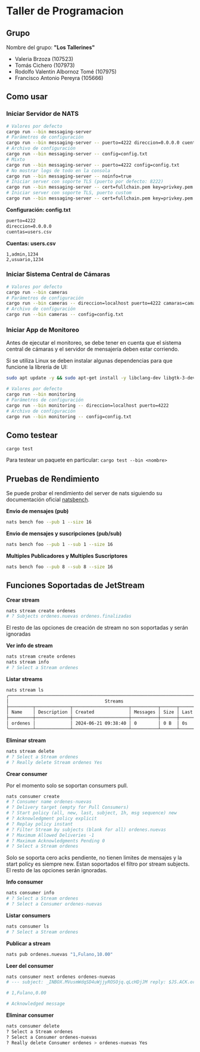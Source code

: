 # Taller de Programacion

## Grupo

Nombre del grupo: **"Los Tallerines"**

- Valeria Brzoza (107523)
- Tomás Cichero (107973)
- Rodolfo Valentin Albornoz Tomé (107975)
- Francisco Antonio Pereyra (105666)

## Como usar

### Iniciar Servidor de NATS

```bash
# Valores por defecto
cargo run --bin messaging-server
# Parámetros de configuración
cargo run --bin messaging-server -- puerto=4222 direccion=0.0.0.0 cuentas=users.csv
# Archivo de configuración
cargo run --bin messaging-server -- config=config.txt
# Mixto
cargo run --bin messaging-server -- puerto=4222 config=config.txt
# No mostrar logs de todo en la consola
cargo run --bin messaging-server -- noinfo=true
# Iniciar server con soporte TLS (puerto por defecto: 8222)
cargo run --bin messaging-server -- cert=fullchain.pem key=privkey.pem
# Iniciar server con soporte TLS, puerto custom
cargo run --bin messaging-server -- cert=fullchain.pem key=privkey.pem puerto_tls=4223
```

**Configuración: config.txt**
```txt
puerto=4222
direccion=0.0.0.0
cuentas=users.csv
```

**Cuentas: users.csv**
```csv
1,admin,1234
2,usuario,1234
```

### Iniciar Sistema Central de Cámaras

```bash
# Valores por defecto
cargo run --bin cameras
# Parámetros de configuración
cargo run --bin cameras -- direccion=localhost puerto=4222 camaras=camaras.csv
# Archivo de configuración
cargo run --bin cameras -- config=config.txt
```

### Iniciar App de Monitoreo

Antes de ejecutar el monitoreo, se debe tener en cuenta que el sistema central de cámaras y el servidor de mensajería deben estar corriendo.

Si se utiliza Linux se deben instalar algunas dependencias para que funcione la librería de UI:
```bash
sudo apt update -y && sudo apt-get install -y libclang-dev libgtk-3-dev libxcb-render0-dev libxcb-shape0-dev libxcb-xfixes0-dev libxkbcommon-dev libssl-dev
```

```bash
# Valores por defecto
cargo run --bin monitoring
# Parámetros de configuración
cargo run --bin monitoring -- direccion=localhost puerto=4222
# Archivo de configuración
cargo run --bin monitoring -- config=config.txt
```

## Como testear

`cargo test`

Para testear un paquete en particular:
`cargo test --bin <nombre>`

## Pruebas de Rendimiento

Se puede probar el rendimiento del server de nats siguiendo su documentación oficial
[natsbench](https://docs.nats.io/using-nats/nats-tools/nats_cli/natsbench).

**Envio de mensajes (pub)**

```sh
nats bench foo --pub 1 --size 16
```

**Envio de mensajes y suscripciones (pub/sub)**

```sh
nats bench foo --pub 1 --sub 1 --size 16
```

**Multiples Publicadores y Multiples Suscriptores**

```sh
nats bench foo --pub 8 --sub 8 --size 16
```

## Funciones Soportadas de JetStream

**Crear stream**

```sh
nats stream create ordenes
# ? Subjects ordenes.nuevas ordenes.finalizadas
```

El resto de las opciones de creación de stream no son soportadas y serán ignoradas

**Ver info de stream**

```sh
nats stream create ordenes
nats stream info
# ? Select a Stream ordenes
```

**Listar streams**

```sh
nats stream ls
╭──────────────────────────────────────────────────────────────────────────────╮
│                                    Streams                                   │
├─────────┬─────────────┬─────────────────────┬──────────┬──────┬──────────────┤
│ Name    │ Description │ Created             │ Messages │ Size │ Last Message │
├─────────┼─────────────┼─────────────────────┼──────────┼──────┼──────────────┤
│ ordenes │             │ 2024-06-21 09:38:40 │ 0        │ 0 B  │ 0s           │
╰─────────┴─────────────┴─────────────────────┴──────────┴──────┴──────────────╯
```

**Eliminar stream**

```sh
nats stream delete
# ? Select a Stream ordenes
# ? Really delete Stream ordenes Yes
```

**Crear consumer**

Por el momento solo se soportan consumers pull.

```sh
nats consumer create
# ? Consumer name ordenes-nuevas
# ? Delivery target (empty for Pull Consumers) 
# ? Start policy (all, new, last, subject, 1h, msg sequence) new
# ? Acknowledgment policy explicit
# ? Replay policy instant
# ? Filter Stream by subjects (blank for all) ordenes.nuevas
# ? Maximum Allowed Deliveries -1
# ? Maximum Acknowledgments Pending 0
# ? Select a Stream ordenes
```

Solo se soporta cero acks pendiente, no tienen limites de mensajes y la start policy es siempre new.
Estan soportados el filtro por stream subjects. 
El resto de las opciones serán ignoradas.

**Info consumer**

```sh
nats consumer info
# ? Select a Stream ordenes
# ? Select a Consumer ordenes-nuevas
```

**Listar consumers**

```sh
nats consumer ls
# ? Select a Stream ordenes
```

**Publicar a stream**

```sh
nats pub ordenes.nuevas "1,Fulano,10.00"
```

**Leer del consumer**

```sh
nats consumer next ordenes ordenes-nuevas
# --- subject: _INBOX.MVusmWdqSD4uWjjyROSOjq.qLcHDjJM reply: $JS.ACK.ordenes.ordenes-nuevas.yr9xD6AIARpfBVyqw2ScbP

# 1,Fulano,0.00

# Acknowledged message
```

**Eliminar consumer**

```sh
nats consumer delete
? Select a Stream ordenes
? Select a Consumer ordenes-nuevas
? Really delete Consumer ordenes > ordenes-nuevas Yes
```

